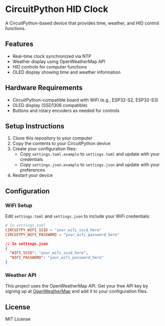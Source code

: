 # CircuitPython HID Clock

A CircuitPython-based device that provides time, weather, and HID control functions.

## Features

- Real-time clock synchronized via NTP
- Weather display using OpenWeatherMap API
- HID controls for computer functions
- OLED display showing time and weather information

## Hardware Requirements

- CircuitPython-compatible board with WiFi (e.g., ESP32-S2, ESP32-S3)
- OLED display (SSD1306 compatible)
- Buttons and rotary encoders as needed for controls

## Setup Instructions

1. Clone this repository to your computer
2. Copy the contents to your CircuitPython device
3. Create your configuration files:
   - Copy `settings.toml.example` to `settings.toml` and update with your credentials
   - Copy `settings.json.example` to `settings.json` and update with your preferences
4. Restart your device

## Configuration

### WiFi Setup

Edit `settings.toml` and `settings.json` to include your WiFi credentials:

```toml
# In settings.toml
CIRCUITPY_WIFI_SSID = "your_wifi_ssid_here"
CIRCUITPY_WIFI_PASSWORD = "your_wifi_password_here"
```

```json
// In settings.json
{
  "WIFI_SSID": "your_wifi_ssid_here",
  "WIFI_PASSWORD": "your_wifi_password_here"
}
```

### Weather API

This project uses the OpenWeatherMap API. Get your free API key by signing up at [OpenWeatherMap](https://openweathermap.org/api) and add it to your configuration files.

## License

MIT License
